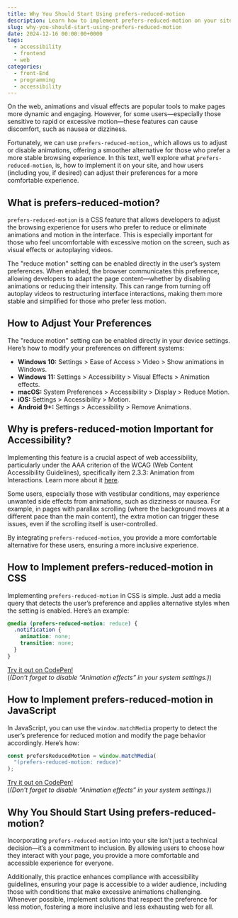 ```yaml
---
title: Why You Should Start Using prefers-reduced-motion
description: Learn how to implement prefers-reduced-motion on your site to promote a more accessible and comfortable browsing experience.
slug: why-you-should-start-using-prefers-reduced-motion
date: 2024-12-16 00:00:00+0000
tags:
  - accessibility
  - frontend
  - web
categories:
  - front-End
  - programming
  - accessibility
---
```


On the web, animations and visual effects are popular tools to make pages more dynamic and engaging. However, for some users—especially those sensitive to rapid or excessive motion—these features can cause discomfort, such as nausea or dizziness.

Fortunately, we can use `prefers-reduced-motion`,, which allows us to adjust or disable animations, offering a smoother alternative for those who prefer a more stable browsing experience. In this text, we’ll explore what `prefers-reduced-motion`, is, how to implement it on your site, and how users (including you, if desired) can adjust their preferences for a more comfortable experience.

## **What is prefers-reduced-motion?**

`prefers-reduced-motion` is a CSS feature that allows developers to adjust the browsing experience for users who prefer to reduce or eliminate animations and motion in the interface. This is especially important for those who feel uncomfortable with excessive motion on the screen, such as visual effects or autoplaying videos.

The "reduce motion" setting can be enabled directly in the user’s system preferences. When enabled, the browser communicates this preference, allowing developers to adapt the page content—whether by disabling animations or reducing their intensity. This can range from turning off autoplay videos to restructuring interface interactions, making them more stable and simplified for those who prefer less motion.

## **How to Adjust Your Preferences**
The "reduce motion" setting can be enabled directly in your device settings. Here’s how to modify your preferences on different systems:

- **Windows 10:** Settings > Ease of Access > Video > Show animations in Windows.
- **Windows 11:** Settings > Accessibility > Visual Effects > Animation effects.
- **macOS:** System Preferences > Accessibility > Display > Reduce Motion.
- **iOS:** Settings > Accessibility > Motion.
- **Android 9+:** Settings > Accessibility > Remove Animations.


## **Why is prefers-reduced-motion Important for Accessibility?**
Implementing this feature is a crucial aspect of web accessibility, particularly under the AAA criterion of the WCAG (Web Content Accessibility Guidelines), specifically item 2.3.3: Animation from Interactions. Learn more about it [here](https://www.w3.org/WAI/WCAG21/Techniques/css/C39).

Some users, especially those with vestibular conditions, may experience unwanted side effects from animations, such as dizziness or nausea. For example, in pages with parallax scrolling (where the background moves at a different pace than the main content), the extra motion can trigger these issues, even if the scrolling itself is user-controlled.

By integrating `prefers-reduced-motion`, you provide a more comfortable alternative for these users, ensuring a more inclusive experience.


## **How to Implement prefers-reduced-motion in CSS**
Implementing `prefers-reduced-motion` in CSS is simple. Just add a media query that detects the user’s preference and applies alternative styles when the setting is enabled. Here’s an example:

```css
@media (prefers-reduced-motion: reduce) {
  .notification {
    animation: none;
    transition: none;
  }
}
```
[Try it out on CodePen!](https://codepen.io/paulabicca/pen/wBwgwYo)  
(_(Don’t forget to disable “Animation effects” in your system settings.)_)

## **How to Implement prefers-reduced-motion in JavaScript**
In JavaScript, you can use the `window.matchMedia` property to detect the user’s preference for reduced motion and modify the page behavior accordingly. Here’s how:

```js
const prefersReducedMotion = window.matchMedia(
  "(prefers-reduced-motion: reduce)"
);
```
[Try it out on CodePen!](https://codepen.io/paulabicca/pen/zxONOym)  
(_(Don’t forget to disable “Animation effects” in your system settings.)_)

## **Why You Should Start Using prefers-reduced-motion?**
Incorporating  `prefers-reduced-motion` into your site isn’t just a technical decision—it’s a commitment to inclusion. By allowing users to choose how they interact with your page, you provide a more comfortable and accessible experience for everyone.

Additionally, this practice enhances compliance with accessibility guidelines, ensuring your page is accessible to a wider audience, including those with conditions that make excessive animations challenging. Whenever possible, implement solutions that respect the preference for less motion, fostering a more inclusive and less exhausting web for all.